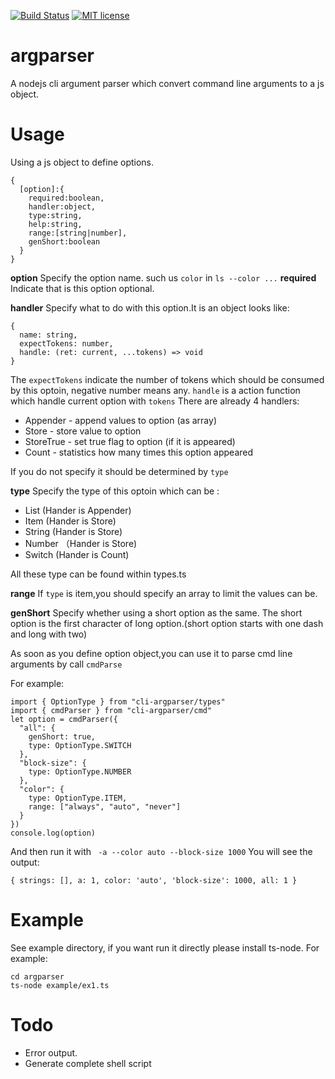 [![Build Status](https://travis-ci.org/{{github-user-name}}/{{github-app-name}}.svg?branch=master)](https://travis-ci.org/{{github-user-name}}/{{github-app-name}}.svg?branch=master)
[![MIT license](http://img.shields.io/badge/license-MIT-brightgreen.svg)](http://opensource.org/licenses/MIT)

# argparser
A nodejs cli argument parser which convert command line arguments to a js object.

# Usage

Using a js object to define options.
```
{
  [option]:{
    required:boolean,
    handler:object,
    type:string,
    help:string,
    range:[string|number],
    genShort:boolean
  }
}
```
**option**
Specify the option name. such us `color` in `ls --color ...`
**required**
Indicate that is this option optional.

**handler** 
Specify what to do with this option.It is an object looks like:
```
{
  name: string,
  expectTokens: number,
  handle: (ret: current, ...tokens) => void
}
```
The `expectTokens` indicate the number of tokens which should be consumed by this optoin, negative number means any.
`handle` is a action function which handle current option with `tokens`
There are already 4 handlers:
+ Appender - append values to option (as array)
+ Store - store value to option
+ StoreTrue - set true flag to option (if it is appeared)
+ Count - statistics how many times this option appeared

If you do not specify it should be determined by `type`

**type**
Specify the type of this optoin which can be :
+ List (Hander is Appender)
+ Item  (Hander is Store)
+ String (Hander is Store)
+ Number （Hander is Store)
+ Switch (Hander is Count)

All these type can be found within types.ts

**range**
If `type` is item,you should specify an array to limit the values can be.

**genShort**
Specify whether using a short option as the same.
The short option is the first character of long option.(short option starts with one dash and long with two)

As soon as you define option object,you can use it to parse cmd line arguments by call `cmdParse`

For example:
```
import { OptionType } from "cli-argparser/types"
import { cmdParser } from "cli-argparser/cmd"
let option = cmdParser({
  "all": {
    genShort: true,
    type: OptionType.SWITCH
  },
  "block-size": {
    type: OptionType.NUMBER
  },
  "color": {
    type: OptionType.ITEM,
    range: ["always", "auto", "never"]
  }
})
console.log(option)
```
And then run it with ` -a --color auto --block-size 1000`
You will see the output:
```
{ strings: [], a: 1, color: 'auto', 'block-size': 1000, all: 1 }
```


# Example
See example directory, if you want run it directly please install ts-node.
For example:
```
cd argparser
ts-node example/ex1.ts
```

# Todo
+ Error output.
+ Generate complete shell script
